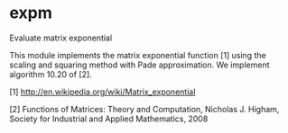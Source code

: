 # expm
Evaluate matrix exponential

This module implements the matrix exponential function [1] using the scaling
and squaring method with Pade approximation. We implement algorithm 10.20 of
[2].

[1] http://en.wikipedia.org/wiki/Matrix_exponential

[2] Functions of Matrices: Theory and Computation, Nicholas J. Higham, Society
    for Industrial and Applied Mathematics, 2008
